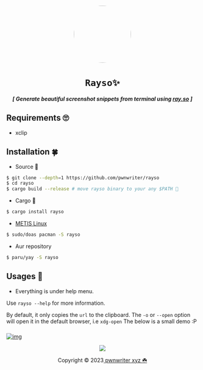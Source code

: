 <div align="center">
    <img src="https://github.com/pwnwriter/rayso/blob/images/OoO.png" height="150" width="150" style="border-radius: 50%;">
  <h1><code>Rayso✨</code></h1>
<p><strong><em>[ Generate beautiful screenshot snippets from terminal using <a href="https://ray.so">ray.so</a> ]</em></strong></p>
</div>

## Requirements 🙄
  - xclip

## Installation 🍀
    

- Source 🍙

```bash
$ git clone --depth=1 https://github.com/pwnwriter/rayso
$ cd rayso
$ cargo build --release # move rayso binary to your any $PATH 🥦
```

- Cargo 🦀

```bash
$ cargo install rayso
 ```

- [METIS Linux](https://metislinux.org)

```bash
$ sudo/doas pacman -S rayso
```

- Aur repository

```bash
$ paru/yay -S rayso
```


## Usages 🎠
  - Everything is under help menu.

Use `rayso --help` for more information.

By default, it only copies the `url` to the clipboard. The `-o` or `--open` option will open it in the default browser, i.e `xdg-open`
The below is a small demo :P 

### 
<a href="https://youtu.be/TeyzQb8gUQs" target="_blank"><img src="https://github.com/pwnwriter/rayso/blob/images/884145.png" alt="img"  align="center"/></a>

  
<p align="center"><img src="https://raw.githubusercontent.com/catppuccin/catppuccin/main/assets/footers/gray0_ctp_on_line.svg?sanitize=true" /></p>
<p align="center">Copyright &copy; 2023<a href="https://pwnwriter.xyz" target="_blank"> pwnwriter xyz ☘️ </a> 
  


